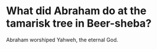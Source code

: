# What did Abraham do at the tamarisk tree in Beer-sheba?

Abraham worshiped Yahweh, the eternal God.
